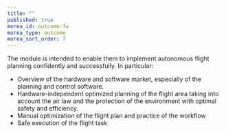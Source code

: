 ```yaml
---
title: ""
published: true
morea_id: outcome-fw
morea_type: outcome
morea_sort_order: 7
---
```


The module is intended to enable them to implement autonomous flight planning confidently and successfully. In particular:

- Overview of the hardware and software market, especially of the planning and control software.
- Hardware-independent optimized planning of the flight area taking into account the air law and the protection of the environment with optimal safety and efficiency.
- Manual optimization of the flight plan and practice of the workflow
- Safe execution of the flight task